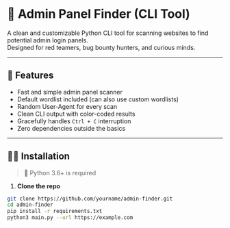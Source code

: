# 🔐 Admin Panel Finder (CLI Tool)

A clean and customizable Python CLI tool for scanning websites to find potential admin login panels.  
Designed for red teamers, bug bounty hunters, and curious minds.

---

## 🚀 Features

- Fast and simple admin panel scanner
- Default wordlist included (can also use custom wordlists)
- Random User-Agent for every scan
- Clean CLI output with color-coded results
- Gracefully handles `Ctrl + C` interruption
- Zero dependencies outside the basics

---

## 🧑‍💻 Installation

> 🐍 Python 3.6+ is required

1. **Clone the repo**
```bash
git clone https://github.com/yourname/admin-finder.git
cd admin-finder
pip install -r requirements.txt
python3 main.py --url https://example.com
